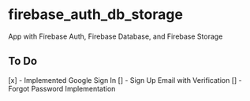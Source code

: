 # firebase_auth_db_storage

App with Firebase Auth, Firebase Database, and Firebase Storage

## To Do

[x] - Implemented Google Sign In
[] - Sign Up Email with Verification
[] - Forgot Password Implementation
